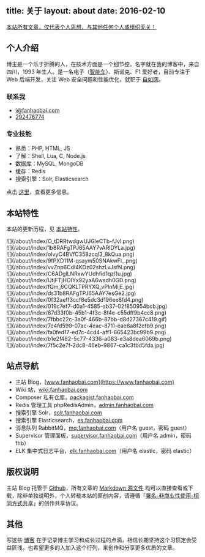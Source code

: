 title: 关于
layout: about
date: 2016-02-10
---
[本站所有文章，仅代表个人思想，与其他任何个人或组织无关！]()

## 个人介绍

博主是一个乐于折腾的人，在技术方面是一个细节控。名字就在我的博客中，来自四川，1993 年生人。是一名电子（[智能车](http://www.znczz.com/home.php?mod=space&uid=125200&do=album&id=1777)）、斯诺克、F1 爱好者，目前专注于 Web 后端开发，关注 Web 安全问题和性能优化，就职于 [自如网](http://www.ziroom.com)。

### 联系我

* <i class="fa fa-envelope"></i> [i@fanhaobai.com](mailto:i@fanhaobai.com)
* <i class="fa fa-qq"></i> [292476774]()

### 专业技能

* 熟悉：PHP, HTML, JS
* 了解：Shell, Lua, C, Node.js
* 数据库：MySQL, MongoDB
* 缓存：Redis
* 搜索引擎：Solr, Elasticsearch

点击 [这里](/project/)，查看更多信息。

## 本站特性

本站的更新历程，见 [本站特性](https://www.fanhaobai.com/about-site/)。

<div class="row"><div class="col m3 s4">![](/about/index/O_tDRRtwdgwUJGleCTb-fJvl.png)</div><div class="col m3 s4">![](/about/index/1b8RAFgTPJ65AAY7vARIDYLa.jpg)</div><div class="col m3 s4">![](/about/index/oIvyC4BVfC358zcqI3_8kQua.png)</div><div class="col m3 s4">![](/about/index/9fPXD11M-qsaym50SNAkwFl_.png)</div><div class="col m3 s4">![](/about/index/vvZnp6Cdl4KDz02shzLvJsfN.png)</div><div class="col m3 s4">![](/about/index/C6ADglLNRxwYUdhfid1qzI1u.jpg)</div><div class="col m3 s4">![](/about/index/UtjFTjHOIYx92yaA6wsdh0GD.png)</div><div class="col m3 s4">![](/about/index/fQm_6CQKLTPRYXQ_vPInMijE.jpg)</div><div class="col m3 s4">![](/about/index/ds31b8RAFgTPJ65AAY7esGe2.jpg)</div><div class="col m3 s4">![](/about/index/0f32aeff3ccf8e5dc3d196ee8fd4.png)</div><div class="col m3 s4">![](/about/index/019c7ef7-d0a1-4585-ab37-02f850954bcb.jpg)</div><div class="col m3 s4">![](/about/index/67d33f0b-45b1-4f3c-8f4e-c55dff9b4cc8.png)</div><div class="col m3 s4">![](/about/index/7fbbc22c-3a0f-466b-87bb-d8d27367c419.gif)</div><div class="col m3 s4">![](/about/index/7e4fd599-07ac-4eac-8711-eae8a8f2efb9.png)</div><div class="col m3 s4">![](/about/index/fa0fed17-ed7c-4cd4-aff1-665423bc99b9.png)</div><div class="col m3 s4">![](/about/index/b1e2f482-5c77-4336-a083-e3a8dea6069b.png)</div><div class="col m3 s4">![](/about/index/7f5c2e7f-2dc8-46eb-9867-ca1c3fbd5fda.jpg)</div></div>

## 站点导航

* 主站 Blog，[www.fanhaobai.com](https://www.fanhaobai.com)
* Wiki 站，[wiki.fanhaobai.com](https://wiki.fanhaobai.com)
* Composer 私有仓库，[packagist.fanhaobai.com](http://packagist.fanhaobai.com)
* Redis 管理工具 phpRedisAdmin，[admin.fanhaobai.com](https://admin.fanhaobai.com)
* 搜索引擎 Solr，[solr.fanhaobai.com](http://solr.fanhaobai.com)
* 搜索引擎 Elasticsearch，[es.fanhaobai.com](http://es.fanhaobai.com)
* 消息队列 RabbitMQ，[mq.fanhaobai.com](http://mq.fanhaobai.com)（用户名 guest，密码 guest）
* Supervisor 管理面板，[supervisor.fanhaobai.com](http://supervisor.fanhaobai.com)（用户名 admin，密码 fhb）
* ELK 集中式日志平台，[elk.fanhaobai.com](http://elk.fanhaobai.com)（用户名 elastic，密码 elastic）

## 版权说明

主站 Blog 托管于 [Github](https://github.com/fan-haobai/blog)，所有文章的 [Markdown 源文件](https://github.com/fan-haobai/blog/tree/master/_posts) 均可以直接查看或下载，除非单独说明外，个人转载本站的原创内容，请遵循「[署名-非商业性使用-相同方式共享](http://creativecommons.org/licenses/by-nc-sa/3.0/deed.zh)」的创作共享协议。

## 其他

写这些 [博客](https://www.fanhaobai.com/archives/) 在于记录博主学习和成长过程的点滴，相信长期坚持这个习惯定会受益匪浅，也希望更多的人加入这个行列，来创作和分享更多优质的文章。
